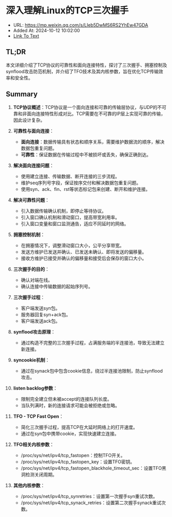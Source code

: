 # 深入理解Linux的TCP三次握手
- URL: https://mp.weixin.qq.com/s/LIeb5DwMS6RS2YhEw47GDA
- Added At: 2024-10-12 10:02:00
- [Link To Text](2024-10-12-深入理解linux的tcp三次握手_raw.md)

## TL;DR
本文详细介绍了TCP协议的可靠性和面向连接特性，探讨了三次握手、拥塞控制及synflood攻击防范机制，并介绍了TFO技术及其内核参数，旨在优化TCP传输效率和安全性。

## Summary
1. **TCP协议概述**：TCP协议是一个面向连接和可靠的传输层协议，与UDP的不可靠和非面向连接特性形成对比。TCP需要在不可靠的IP层上实现可靠的传输，因此设计复杂。

2. **可靠性与面向连接**：
   - **面向连接**：数据传输具有状态和顺序关系，需要维护数据流的顺序，解决数据包重复问题。
   - **可靠性**：保证数据在传输过程中不被损坏或丢失，确保正确到达。

3. **解决面向连接问题**：
   - 使用建立连接、传输数据、断开连接的三步流程。
   - 维护seq序列号字段，保证按序交付和解决数据包重复问题。
   - 使用syn、ack、fin、rst等状态标记包来创建、断开和维护连接。

4. **解决可靠性问题**：
   - 引入数据传输确认机制，即停止等待协议。
   - 引入窗口确认机制和滑动窗口，提高带宽利用率。
   - 引入窗口变量和窗口监测通告，适应不同延时的网络。

5. **拥塞控制机制**：
   - 在拥塞情况下，调整滑动窗口大小，公平分享带宽。
   - 发送方维护已发送并确认、已发送未确认、即将发送的偏移量。
   - 接收方维护已接受并确认的偏移量和接受后会保存的窗口大小。

6. **三次握手的目的**：
   - 确认对端在线。
   - 确认连接中传输数据的起始序列号。

7. **三次握手过程**：
   - 客户端发送syn包。
   - 服务器回复syn+ack包。
   - 客户端发送ack包。

8. **synflood攻击原理**：
   - 通过构造不完整的三次握手过程，占满服务端的半连接池，导致无法建立新连接。

9. **syncookie机制**：
   - 通过在synack包中包含cookie信息，绕过半连接池限制，防止synflood攻击。

10. **listen backlog参数**：
    - 限制完全建立但未被accept的连接队列长度。
    - 当队列满时，新的连接请求可能会被拒绝或忽略。

11. **TFO - TCP Fast Open**：
    - 简化三次握手过程，提高TCP在大延时网络上的打开速度。
    - 通过在syn包中携带cookie，实现快速建立连接。

12. **TFO相关内核参数**：
    - /proc/sys/net/ipv4/tcp\_fastopen：控制TFO开关。
    - /proc/sys/net/ipv4/tcp\_fastopen\_key：设置TFO密钥。
    - /proc/sys/net/ipv4/tcp\_fastopen\_blackhole\_timeout\_sec：设置TFO黑洞检测关闭周期。

13. **其他内核参数**：
    - /proc/sys/net/ipv4/tcp\_synretries：设置第一次握手syn重试次数。
    - /proc/sys/net/ipv4/tcp\_synack\_retries：设置第二次握手synack重试次数。
